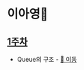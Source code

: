 # 이아영🐾

## [1주차](https://github.com/LeeA0/AlgoAlgo/blob/main/Note/LeeA0/1주차)

- Queue의 구조 - [📄 이동](https://github.com/LeeA0/AlgoAlgo/blob/main/Note/LeeA0/1주차/note.md)

